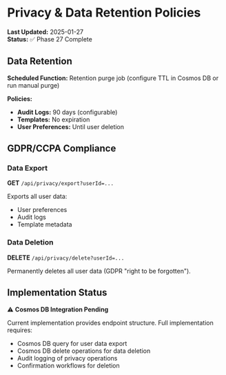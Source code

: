 # Privacy & Data Retention Policies

**Last Updated:** 2025-01-27  
**Status:** ✅ Phase 27 Complete

## Data Retention

**Scheduled Function:** Retention purge job (configure TTL in Cosmos DB or run manual purge)

**Policies:**

- **Audit Logs:** 90 days (configurable)
- **Templates:** No expiration
- **User Preferences:** Until user deletion

## GDPR/CCPA Compliance

### Data Export

**GET** `/api/privacy/export?userId=...`

Exports all user data:

- User preferences
- Audit logs
- Template metadata

### Data Deletion

**DELETE** `/api/privacy/delete?userId=...`

Permanently deletes all user data (GDPR "right to be forgotten").

## Implementation Status

⚠️ **Cosmos DB Integration Pending**

Current implementation provides endpoint structure. Full implementation requires:

- Cosmos DB query for user data export
- Cosmos DB delete operations for data deletion
- Audit logging of privacy operations
- Confirmation workflows for deletion
